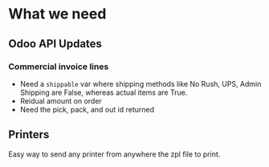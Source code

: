 # What we need

## Odoo API Updates

### Commercial invoice lines

- Need a `shippable` var where shipping methods like No Rush, UPS, Admin Shipping are False, whereas actual items are True.
- Reidual amount on order
- Need the pick, pack, and out id returned

## Printers

Easy way to send any printer from anywhere the zpl file to print.
